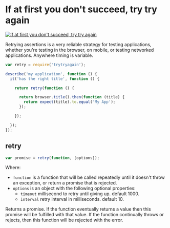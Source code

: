 # If at first you don't succeed, try try again

[![if at first you don't succeed, try try again](http://img.youtube.com/vi/WwlWgMTCp8w/0.jpg)](http://www.youtube.com/watch?v=WwlWgMTCp8w)

Retrying assertions is a very reliable strategy for testing applications, whether you're testing in the browser, on mobile, or testing networked applications. Anywhere timing is variable.

```JavaScript
var retry = require('trytryagain');

describe('my application', function () {
  it('has the right title', function () {

    return retry(function () {

      return browser.title().then(function (title) {
        return expect(title).to.equal('My App');
      });

    });

  });
});
```

## retry

```JavaScript
var promise = retry(function, [options]);
```

Where:

  * `function` is a function that will be called repeatedly until it doesn't throw an exception, or return a promise that is rejected.
  * `options` is an object with the following optional properties:
    * `timeout` millisecond to retry until giving up. default 1000.
    * `interval` retry interval in milliseconds. default 10.

Returns a promise. If the function eventually returns a value then this promise will be fulfilled with that value. If the function continually throws or rejects, then this function will be rejected with the error.
